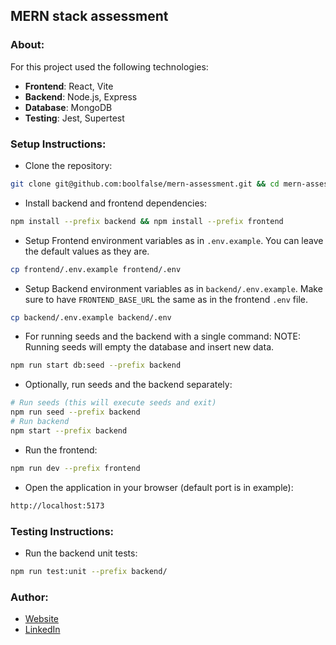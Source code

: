 
## MERN stack assessment




### About:

For this project used the following technologies:
- **Frontend**: React, Vite
- **Backend**: Node.js, Express
- **Database**: MongoDB
- **Testing**: Jest, Supertest



### Setup Instructions:

- Clone the repository:
```bash
git clone git@github.com:boolfalse/mern-assessment.git && cd mern-assessment
```

- Install backend and frontend dependencies:
```bash
npm install --prefix backend && npm install --prefix frontend
```

- Setup Frontend environment variables as in `.env.example`.
  You can leave the default values as they are.
```bash
cp frontend/.env.example frontend/.env
```

- Setup Backend environment variables as in `backend/.env.example`.
  Make sure to have `FRONTEND_BASE_URL` the same as in the frontend `.env` file.
```bash
cp backend/.env.example backend/.env
```

- For running seeds and the backend with a single command:
  NOTE: Running seeds will empty the database and insert new data.
```bash
npm run start db:seed --prefix backend
```

- Optionally, run seeds and the backend separately:
```bash
# Run seeds (this will execute seeds and exit)
npm run seed --prefix backend
# Run backend
npm start --prefix backend
```

- Run the frontend:
```bash
npm run dev --prefix frontend
```

- Open the application in your browser (default port is in example):
```bash
http://localhost:5173
```


### Testing Instructions:

- Run the backend unit tests:
```bash
npm run test:unit --prefix backend/
```


### Author:

- [Website](https://boolfalse.com)
- [LinkedIn](https://www.linkedin.com/in/boolfalse/)
